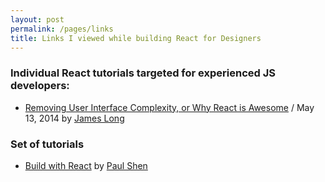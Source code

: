 ```yaml
---
layout: post
permalink: /pages/links
title: Links I viewed while building React for Designers
---
```


### Individual React tutorials targeted for experienced JS developers:

- [Removing User Interface Complexity, or Why React is Awesome](http://jlongster.com/Removing-User-Interface-Complexity,-or-Why-React-is-Awesome) / May 13, 2014 by [James Long](https://twitter.com/jlongster)

### Set of tutorials

- [Build with React](http://buildwithreact.com/) by [Paul Shen](http://bypaulshen.com/)
